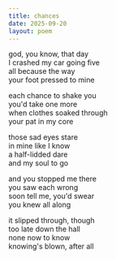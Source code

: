 ```yaml
---
title: chances
date: 2025-09-20
layout: poem
---
```

god, you know, that day  
I crashed my car going five  
all because the way  
your foot pressed to mine

each chance to shake you  
you'd take one more  
when clothes soaked through  
your pat in my core

those sad eyes stare  
in mine like I know  
a half-lidded dare  
and my soul to go

and you stopped me there  
you saw each wrong  
soon tell me, you'd swear  
you knew all along  

it slipped through, though  
too late down the hall  
none now to know  
knowing's blown, after all

